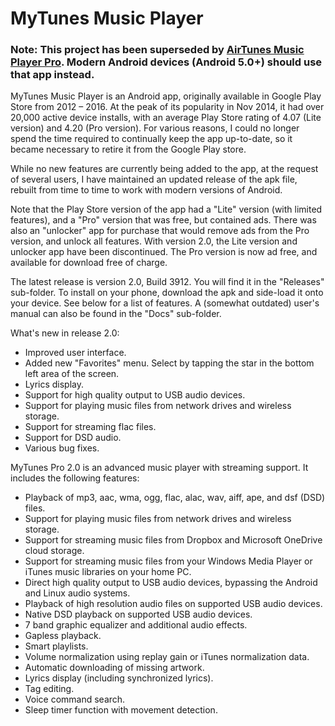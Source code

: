 # MyTunes Music Player

### Note: This project has been superseded by [AirTunes Music Player Pro](https://github.com/mfrichards/AirTunesPro). Modern Android devices (Android 5.0+) should use that app instead.

MyTunes Music Player is an Android app, originally available in Google Play Store from 2012 – 2016. At the peak of its popularity in Nov 2014, it had over 20,000 active device installs, with an average Play Store rating of 4.07 (Lite version) and 4.20 (Pro version). For various reasons, I could no longer spend the time required to continually keep the app up-to-date, so it became necessary to retire it from the Google Play store.

While no new features are currently being added to the app, at the request of several users, I have maintained an updated release of the apk file, rebuilt from time to time to work with modern versions of Android.

Note that the Play Store version of the app had a "Lite" version (with limited features), and a "Pro" version that was free, but contained ads. There was also an "unlocker" app for purchase that would remove ads from the Pro version, and unlock all features. With version 2.0, the Lite version and unlocker app have been discontinued. The Pro version is now ad free, and available for download free of charge.

The latest release is version 2.0, Build 3912. You will find it in the "Releases" sub-folder. To install on your phone, download the apk and side-load it onto your device. See below for a list of features. A (somewhat outdated) user's manual can also be found in the "Docs" sub-folder.

What's new in release 2.0:

* Improved user interface.
* Added new "Favorites" menu. Select by tapping the star in the bottom left area of the screen.
* Lyrics display.
* Support for high quality output to USB audio devices. 
* Support for playing music files from network drives and wireless storage. 
* Support for streaming flac files. 
* Support for DSD audio. 
* Various bug fixes.

MyTunes Pro 2.0 is an advanced music player with streaming support. It includes the following features:

* Playback of mp3, aac, wma, ogg, flac, alac, wav, aiff, ape, and dsf (DSD) files.
* Support for playing music files from network drives and wireless storage.
* Support for streaming music files from Dropbox and Microsoft OneDrive cloud storage.
* Support for streaming music files from your Windows Media Player or iTunes music libraries on your home PC.
* Direct high quality output to USB audio devices, bypassing the Android and Linux audio systems. 
* Playback of high resolution audio files on supported USB audio devices. 
* Native DSD playback on supported USB audio devices. 
* 7 band graphic equalizer and additional audio effects.
* Gapless playback.
* Smart playlists.
* Volume normalization using replay gain or iTunes normalization data.
* Automatic downloading of missing artwork.
* Lyrics display (including synchronized lyrics).
* Tag editing.
* Voice command search.
* Sleep timer function with movement detection.
